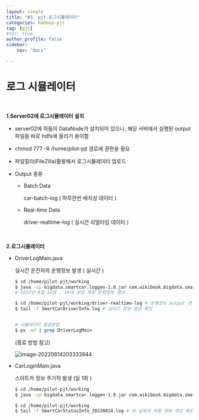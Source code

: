 ```yaml
---
layout: single
title: "#3. pjt-로그시뮬레이터"
categories: hadoop-pjt
tag: [pjt]
#toc: true 
author_profile: false
sidebar:
    nav: "docs"

---
```


# 로그 시뮬레이터

<br>

**1.Server02에 로그시뮬레이터 설치**

+ server02에 하둡의 DataNode가 설치되어 있으니, 해당 서버에서 실행된 output파일을 바로 hdfs에 올리기 용이함 

+ chmod 777 -R /home/pilot-pjt 경로에 권한을 필요 

+ 파일질라(FileZilla)활용해서 로그시뮬레이터 업로드

+ Output 종류

  + Batch Data

    car-batch-log ( 하루한번 배치성 데이터 )

  + Real-time Data

    driver-realtime-log ( 실시간 리얼타임 데이터 )





<br>

**2.로그시뮬레이터**

+ DriverLogMain.java

  실시간 운전자의 운행정보 발생 ( 실시간 )

  ```bash
  $ cd /home/pilot-pjt/working
  $ java -cp bigdata.smartcar.loggen-1.0.jar com.wikibook.bigdata.smartcar.loggen.DriverLogMain 20220814 10 
  # 2022년 8월 14일 , 10대 분량 차량 운행정보 생성
  
  $ cd /home/pilot-pjt/working/driver-realtime-log # 운행정보 output 경로
  $ tail -f SmartCarDriverInfo.log # 실시간 정보 생성 확인 
  
  
  # 시뮬레이터 종료방법 
  $ ps -ef | grep DriverLogMain
  ```

  (종료 방법 참고)

   ![image-20220814203333944](../../images/2022-08-14-3-로그시뮬레이터/image-20220814203333944.png)



+ CarLoginMain.java

  스마트카 정보 주기적 발생 (일 1회 )

  ```bash
  $ cd /home/pilot-pjt/working
  $ java -cp bigdata.smartcar.loggen-1.0.jar com.wikibook.bigdata.smartcar.loggen.CarLogMain 20220814 10  # 차량정보, SmartCar폴더생성
  
  $ cd /home/pilot-pjt/working
  $ tail -f SmartCarStatusInfo_20220814.log # 위 날짜의 차량 정보 생성 확인
  ```

  



